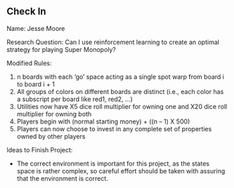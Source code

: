 Check In
------

Name: Jesse Moore

Research Question: Can I use reinforcement learning to create an optimal strategy for playing Super Monopoly?

Modified Rules:
1) n boards with each ‘go’ space acting as a single spot warp from board i to board i + 1 
2) All groups of colors on different boards are distinct (i.e., each color has a subscript per board like red1, red2, …)
3) Utilities now have X5 dice roll multiplier for owning one and X20 dice roll multiplier for owning both
4) Players begin with (normal starting money) + ((n – 1) X 500)
5) Players can now choose to invest in any complete set of properties owned by other players

Ideas to Finish Project:
- The correct environment is important for this project, as the states space is rather complex, so careful effort should be taken with assuring that the environment is correct.